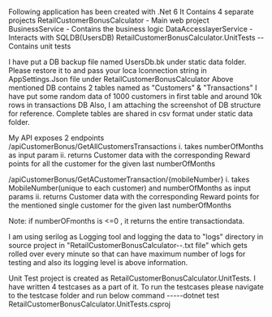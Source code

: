 Following application has been created with .Net 6
It Contains 4 separate projects 
		RetailCustomerBonusCalculator - Main web project
		BusinessService - Contains the business logic
		DataAccesslayerService -  Interacts with SQLDB(UsersDB)
		RetailCustomerBonusCalculator.UnitTests  -- Contains unit tests

I have put  a DB backup file named UsersDb.bk under static data folder. Please restore it to and pass your loca lconnection string in AppSettings.Json file under RetailCustomerBonusCalculator 
Above mentioned DB contains 2 tables named as "Customers" & "Transactions"
I have put some random data of 1000 customers in first table and around 10k rows in transactions DB
Also, I am attaching the screenshot of DB structure for reference. Complete tables are shared in csv format under static data folder.
  

My API exposes 2 endpoints 
/apiCustomerBonus/GetAllCustomersTransactions
i.	takes numberOfMonths as input param 
ii.	returns Customer data with the corresponding Reward points for all the customer for the given last numberOfMonths

/apiCustomerBonus/GetACustomerTransaction/{mobileNumber}
i.	takes MobileNumber(unique to each customer) and numberOfMonths as input params
ii.	returns Customer data with the corresponding Reward points for the mentioned single customer for the given last numberOfMonths

Note: if numberOFmonths is <=0 , it returns the entire transactiondata.

I am using serilog as Logging tool and logging the data to "logs" directory in source project in "RetailCustomerBonusCalculator--.txt file" 
which gets rolled over every minute so that can have maximum number of logs for testing and also its logging level is above information.


Unit Test project is created as RetailCustomerBonusCalculator.UnitTests. I have written 4 testcases as a part of it.
To run the testcases please navigate to the testcase folder and run below command
-----dotnet test RetailCustomerBonusCalculator.UnitTests.csproj